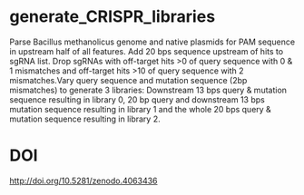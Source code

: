 # generate_CRISPR_libraries

Parse Bacillus methanolicus genome and native plasmids for PAM sequence in upstream half of all features. Add 20 bps sequence upstream of hits to sgRNA list. Drop sgRNAs with off-target hits >0 of query sequence with 0 & 1 mismatches and off-target hits >10 of query sequence with 2 mismatches.Vary query sequence and mutation sequence (2bp mismatches) to generate 3 libraries: Downstream 13 bps query & mutation sequence resulting in library 0, 20 bp query and downstream 13 bps mutation sequence resulting in library 1 and the whole 20 bps query & mutation sequence resulting in library 2.

# DOI
http://doi.org/10.5281/zenodo.4063436